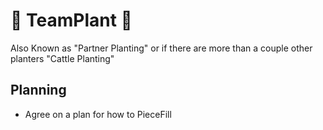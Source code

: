 # 🔺 TeamPlant 🔺

Also Known as "Partner Planting" or if there are more than a couple other planters "Cattle Planting"

## Planning

- Agree on a plan for how to PieceFill

<!-- @include: /../Placeholder_RouteProfile.md -->
